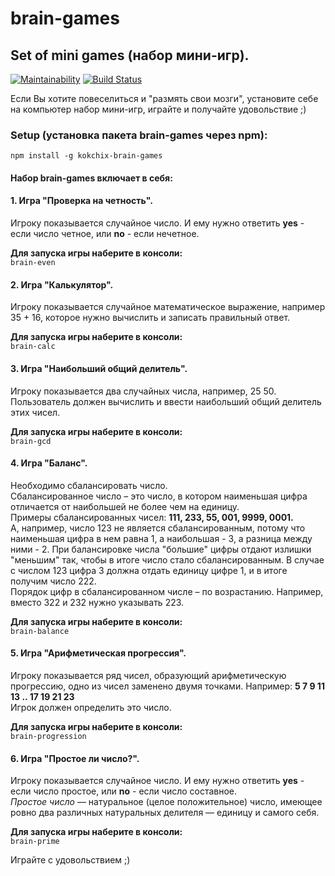# brain-games
## Set of mini games (набор мини-игр).

[![Maintainability](https://api.codeclimate.com/v1/badges/6d6714ad25c55f117f9b/maintainability)](https://codeclimate.com/github/EvSedov/project-lvl1-s292/maintainability)
[![Build Status](https://travis-ci.org/Kokchix/brain-games.svg?branch=master)](https://travis-ci.org/EvSedov/brain-games)

Если Вы хотите повеселиться и "размять свои мозги", установите себе на компьютер набор мини-игр, играйте и получайте удовольствие ;)

### Setup (установка пакета brain-games через npm):
```npm install -g kokchix-brain-games```

#### Набор brain-games включает в себя:
#### 1. Игра "Проверка на четность".
Игроку показывается случайное число. И ему нужно ответить **yes** - если число четное, или **no** - если нечетное.  

**Для запуска игры наберите в консоли:**  
```brain-even```

#### 2. Игра "Калькулятор".
Игроку показывается случайное математическое выражение, например 35 + 16, которое нужно вычислить и записать правильный ответ.

**Для запуска игры наберите в консоли:**  
```brain-calc```

#### 3. Игра "Наибольший общий делитель".
Игроку показывается два случайных числа, например, 25 50. Пользователь должен вычислить и ввести наибольший общий делитель этих чисел.

**Для запуска игры наберите в консоли:**  
```brain-gcd```

#### 4. Игра "Баланс".
Необходимо сбалансировать число.  
Сбалансированное число – это число, в котором наименьшая цифра отличается от наибольшей не более чем на единицу.  
Примеры сбалансированных чисел: **111, 233, 55, 001, 9999, 0001.**  
А, например, число 123 не является сбалансированным, потому что наименьшая цифра в нем равна 1, а наибольшая - 3, а разница между ними - 2. При балансировке числа "большие" цифры отдают излишки "меньшим" так, чтобы в итоге число стало сбалансированным. В случае с числом 123 цифра 3 должна отдать единицу цифре 1, и в итоге получим число 222.  
Порядок цифр в сбалансированном числе – по возрастанию. Например, вместо 322 и 232 нужно указывать 223.

**Для запуска игры наберите в консоли:**  
```brain-balance```

#### 5. Игра "Арифметическая прогрессия".
Игроку показывается ряд чисел, образующий арифметическую прогрессию, одно из чисел заменено двумя точками. 
Например: **5 7 9 11 13 .. 17 19 21 23**  
Игрок должен определить это число.

**Для запуска игры наберите в консоли:**  
```brain-progression```

#### 6. Игра "Простое ли число?".
Игроку показывается случайное число. И ему нужно ответить **yes** - если число простое, или **no** - если число составное.  
*Простое число* — натуральное (целое положительное) число, имеющее ровно два различных натуральных делителя — единицу и самого себя.

**Для запуска игры наберите в консоли:**  
```brain-prime```

Играйте с удовольствием ;)
